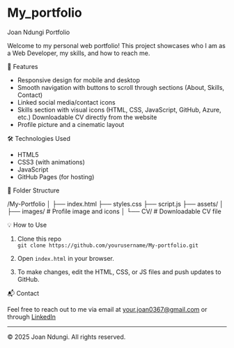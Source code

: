 # My_portfolio
Joan Ndungi Portfolio

Welcome to my personal web portfolio! This project showcases who I am as a Web Developer, my skills, and how to reach me.

🚀 Features

- Responsive design for mobile and desktop
- Smooth navigation with buttons to scroll through sections (About, Skills, Contact)
- Linked social media/contact icons
- Skills section with visual icons (HTML, CSS, JavaScript, GitHub, Azure, etc.)
 Downloadable CV directly from the website
- Profile picture and a cinematic layout

🛠 Technologies Used

- HTML5
- CSS3 (with animations)
- JavaScript
- GitHub Pages (for hosting)

📁 Folder Structure


/My-Portfolio
│
├── index.html
├── styles.css
├── script.js
├── assets/
│   ├── images/      # Profile image and icons
│   └── CV/          # Downloadable CV file


💡 How to Use

1. Clone this repo  
   `git clone https://github.com/yourusername/My-portfolio.git`

2. Open `index.html` in your browser.

3. To make changes, edit the HTML, CSS, or JS files and push updates to GitHub.

📬 Contact

Feel free to reach out to me via email at your.joan0367@gmail.com or through [LinkedIn](https://linkedin.com/in/yourprofile)

---

© 2025 Joan Ndungi. All rights reserved.

